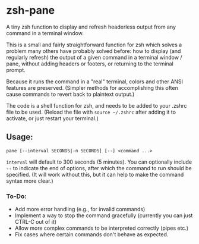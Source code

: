 # zsh-pane
A tiny zsh function to display and refresh headerless output from any command in a terminal window.


This is a small and fairly straightforward function for zsh which solves a problem many others have probably solved before: how to display (and regularly refresh) the output of a given command in a terminal window / pane, without adding headers or footers, or returning to the terminal prompt.

Because it runs the command in a "real" terminal, colors and other ANSI features are preserved. (Simpler methods for accomplishing this often cause commands to revert back to plaintext output.)

The code is a shell function for zsh, and needs to be added to your .zshrc file to be used. (Reload the file with `source ~/.zshrc` after adding it to activate, or just restart your terminal.)

## Usage:

```shell
pane [--interval SECONDS|-n SECONDS] [--] <command ...>
```

`interval` will default to 300 seconds (5 minutes).
You can optionally include `--` to indicate the end of options, after which the command to run should be specified. (It will work without this, but it can help to make the command syntax more clear.)


### To-Do:
- Add more error handling (e.g., for invalid commands)
- Implement a way to stop the command gracefully (currently you can just CTRL-C out of it)
- Allow more complex commands to be interpreted correctly (pipes etc.)
- Fix cases where certain commands don't behave as expected.